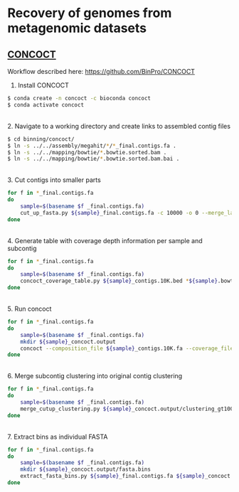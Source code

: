 # Recovery of genomes from metagenomic datasets

## [CONCOCT](https://github.com/BinPro/CONCOCT) 

Workflow described here: https://github.com/BinPro/CONCOCT

1. Install CONCOCT

```bash
$ conda create -n concoct -c bioconda concoct
$ conda activate concoct
```

\
2. Navigate to a working directory and create links to assembled contig files

```bash
$ cd binning/concoct/
$ ln -s ../../assembly/megahit/*/*_final.contigs.fa .
$ ln -s ../../mapping/bowtie/*.bowtie.sorted.bam .
$ ln -s ../../mapping/bowtie/*.bowtie.sorted.bam.bai .
```

\
3. Cut contigs into smaller parts

```bash
for f in *_final.contigs.fa
do 
	sample=$(basename $f _final.contigs.fa)
	cut_up_fasta.py ${sample}_final.contigs.fa -c 10000 -o 0 --merge_last -b ${sample}_contigs.10K.bed > ${sample}_contigs.10K.fa
done
```

\
4. Generate table with coverage depth information per sample and subcontig
 
```bash
for f in *_final.contigs.fa
do 
	sample=$(basename $f _final.contigs.fa)
	concoct_coverage_table.py ${sample}_contigs.10K.bed *${sample}.bowtie.sorted.bam > ${sample}_coverage.table.tsv
done
```

\
5. Run concoct

```bash
for f in *_final.contigs.fa
do 
	sample=$(basename $f _final.contigs.fa)
	mkdir ${sample}_concoct.output
	concoct --composition_file ${sample}_contigs.10K.fa --coverage_file ${sample}_coverage.table.tsv -b ${sample}_concoct.output/ >& ${sample}_concoct.log.txt
done
```

\
6. Merge subcontig clustering into original contig clustering

```bash
for f in *_final.contigs.fa
do 
	sample=$(basename $f _final.contigs.fa)
	merge_cutup_clustering.py ${sample}_concoct.output/clustering_gt1000.csv > ${sample}_concoct.output/clustering.merged.csv
done
```

\
7. Extract bins as individual FASTA
```bash
for f in *_final.contigs.fa
do 
	sample=$(basename $f _final.contigs.fa)
	mkdir ${sample}_concoct.output/fasta.bins
	extract_fasta_bins.py ${sample}_final.contigs.fa ${sample}_concoct.output/clustering.merged.csv --output_path ${sample}_concoct.output/fasta.bins
done
```

